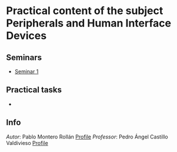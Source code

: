 # Practical content of the subject Peripherals and Human Interface Devices
## Seminars
* [Seminar 1](./Seminar-1)

## Practical tasks
*

## Info
_Autor_: Pablo Montero Rollán [Profile](https://github.com/pabmonrol)
_Professor_: Pedro Ángel Castillo Valdivieso [Profile](https://github.com/pacastillo)
